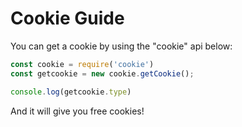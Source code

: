 # Cookie Guide
You can get a cookie by using the "cookie" api below:

```js
const cookie = require('cookie')
const getcookie = new cookie.getCookie();

console.log(getcookie.type)
```
And it will give you free cookies!
